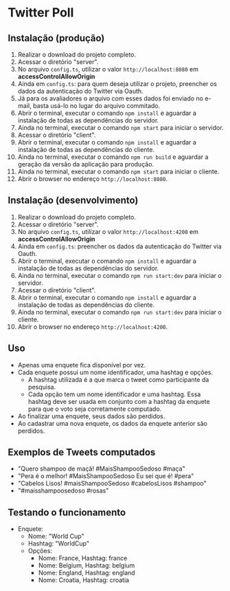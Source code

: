 # Twitter Poll

## Instalação (produção)
1. Realizar o download do projeto completo.
2. Acessar o diretório "server".
3. No arquivo `config.ts`, utilizar o valor `http://localhost:8080` em **accessControlAllowOrigin**
4. Ainda em `config.ts`: para quem deseja utilizar o projeto, preencher os dados da autenticação do Twitter via Oauth.
5. Já para os avaliadores o arquivo com esses dados foi enviado no e-mail, basta usá-lo no lugar do arquivo commitado.
6. Abrir o terminal, executar o comando `npm install` e aguardar a instalação de todas as dependências do servidor.
7. Ainda no terminal, executar o comando `npm start` para iniciar o servidor.
8. Acessar o diretório "client".
9. Abrir o terminal, executar o comando `npm install` e aguardar a instalação de todas as dependências do cliente.
10. Ainda no terminal, executar o comando `npm run build` e aguardar a geração da versão da aplicação para produção.
11. Ainda no terminal, executar o comando `npm start` para iniciar o cliente.
12. Abrir o browser no endereço `http://localhost:8080`.


## Instalação (desenvolvimento)
1. Realizar o download do projeto completo.
2. Acessar o diretório "server".
3. No arquivo `config.ts`, utilizar o valor `http://localhost:4200` em **accessControlAllowOrigin**
4. Ainda em `config.ts`: preencher os dados da autenticação do Twitter via Oauth.
5. Abrir o terminal, executar o comando `npm install` e aguardar a instalação de todas as dependências do servidor.
6. Ainda no terminal, executar o comando `npm run start:dev` para iniciar o servidor.
7. Acessar o diretório "client".
8. Abrir o terminal, executar o comando `npm install` e aguardar a instalação de todas as dependências do cliente.
9.  Ainda no terminal, executar o comando `npm run start:dev` para iniciar o cliente.
10. Abrir o browser no endereço `http://localhost:4200`.

## Uso
- Apenas uma enquete fica disponível por vez.
- Cada enquete possui um nome identificador, uma hashtag e opções.
    - A hashtag utilizada é a que marca o tweet como participante da pesquisa.
    - Cada opção tem um nome identificador e uma hashtag. Essa hashtag deve ser usada em conjunto com a hashtag da enquete para que o voto seja corretamente computado.
- Ao finalizar uma enquete, seus dados são perdidos.
- Ao cadastrar uma nova enquete, os dados da enquete anterior são perdidos.

## Exemplos de Tweets computados
- "Quero shampoo de maçã! #MaisShampooSedoso #maça"
- "Pera é o melhor! #MaisShampooSedoso Eu sei que é! #pera"
- "Cabelos Lisos! #maisShampooSedoso #cabelosLisos #shampoo"
- "#maisshampoosedoso #rosas"

## Testando o funcionamento
- Enquete:
    - Nome: "World Cup"
    - Hashtag: "WorldCup"
    - Opções: 
        - Nome: France, Hashtag: france
        - Nome: Belgium, Hashtag: belgium
        - Nome: England, Hashtag: england
        - Nome: Croatia, Hashtag: croatia